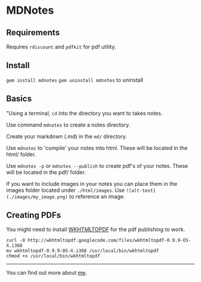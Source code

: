 MDNotes
========

## Requirements

Requires `rdiscount` and `pdfkit` for pdf utility.

## Install

`gem install mdnotes`
`gem uninstall mdnotes` to uninstall


## Basics

"Using a terminal, `cd` into the directory you want to takes notes.

Use command `mdnotes` to create a notes directory.

Create your markdown (.md) in the `md/` directory.

Use `mdnotes` to 'compile' your notes into html. These will be located in the html/ folder.

Use `mdnotes -p` or `mdnotes --publish` to create pdf's of your notes. These will be located in the pdf/ folder.

If you want to include images in your notes you can place them in the images folder located under `./html/images`. Use `![alt-text](./images/my_image.png)` to reference an image.

## Creating PDFs

You might need to install [WKHTMLTOPDF](https://github.com/jdpace/PDFKit/wiki/Installing-WKHTMLTOPDF) for the pdf publishing to work.

    curl -O http://wkhtmltopdf.googlecode.com/files/wkhtmltopdf-0.9.9-OS-X.i368
    mv wkhtmltopdf-0.9.9-OS-X.i368 /usr/local/bin/wkhtmltopdf
    chmod +x /usr/local/bin/wkhtmltopdf

____

You can find out more about [me](http://urigorelik.info/).
